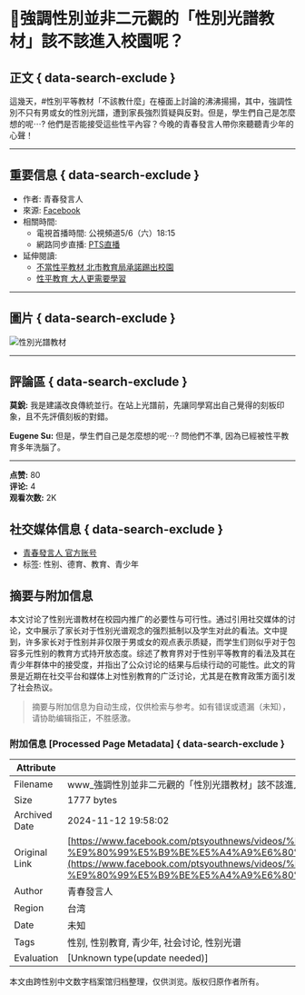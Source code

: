 # 🌈強調性別並非二元觀的「性別光譜教材」該不該進入校園呢？

## 正文 { data-search-exclude }


這幾天，#性別平等教材「不該教什麼」在檯面上討論的沸沸揚揚，其中，強調性別不只有男或女的性別光譜，遭到家長強烈質疑與反對。但是，學生們自己是怎麼想的呢⋯? 他們是否能接受這些性平內容？今晚的青春發言人帶你來聽聽青少年的心聲！

---

## 重要信息 { data-search-exclude }

- 作者: 青春發言人
- 來源: [Facebook](https://www.facebook.com/ptsyouthnews/videos/1672941823002213)
- 相關時間: 
  - 電視首播時間: 公視頻道5/6（六）18:15 
  - 網路同步直播: [PTS直播](http://www.pts.org.tw/ptslive/live/)
- 延伸閱讀: 
  - [不當性平教材 北市教育局承諾踢出校園](https://udn.com/news/story/7323/2438343) 
  - [性平教育 大人更需要學習](http://talk.ltn.com.tw/article/paper/1100102) 

---

## 圖片 { data-search-exclude }

![性別光譜教材](https://scontent-sjc3-1.xx.fbcdn.net/v/t15.5256-10/18363926_1672942429668819_3311131360982204416_n.jpg?stp=dst-jpg_s960x960&_nc_cat=102&ccb=1-7&_nc_sid=50ce42&_nc_ohc=jXCIMjiW9S4Q7kNvgHXJahQ&_nc_zt=23&_nc_ht=scontent-sjc3-1.xx&_nc_gid=AUMejmtGStLL_L9Twa0PWEj&oh=00_AYBicnk3dAC5zkTiG4uGOQqdcTT4Ih-aNJxMUsGIcC-eYg&oe=67398BC2)

---

## 評論區 { data-search-exclude }

**莫銳:**
我是建議改良傳統並行。在站上光譜前，先讓同學寫出自己覺得的刻板印象，且不先評價刻板的對錯。

**Eugene Su:**
但是，學生們自己是怎麼想的呢⋯? 問他們不準, 因為已經被性平教育多年洗腦了。

---

**点赞:** 80  
**评论:** 4  
**观看次数:** 2K

## 社交媒体信息 { data-search-exclude }

- [青春發言人 官方账号](https://www.facebook.com/ptsyouthnews?__tn__=-UC)  
- 标签: 性别、德育、教育、青少年

## 摘要与附加信息

<!-- tcd_abstract -->
本文讨论了性别光谱教材在校园内推广的必要性与可行性。通过引用社交媒体的讨论，文中展示了家长对于性别光谱观念的强烈抵制以及学生对此的看法。文中提到，许多家长对于性别并非仅限于男或女的观点表示质疑，而学生们则似乎对于包容多元性别的教育方式持开放态度。综述了教育界对于性别平等教育的看法及其在青少年群体中的接受度，并指出了公众讨论的结果与后续行动的可能性。此文的背景是近期在社交平台和媒体上对性别教育的广泛讨论，尤其是在教育政策方面引发了社会热议。
<!-- tcd_abstract_end -->

> 摘要与附加信息为自动生成，仅供检索与参考。如有错误或遗漏（未知），请协助编辑指正，不胜感激。

### 附加信息 [Processed Page Metadata] { data-search-exclude }

| Attribute       | Value                                  |
|-----------------|----------------------------------------|
| Filename        | www_強調性別並非二元觀的「性別光譜教材」該不該進入校園呢？.md                             |
| Size            | 1777 bytes                           |
| Archived Date   | 2024-11-12 19:58:02                             |
| Original Link   | [https://www.facebook.com/ptsyouthnews/videos/%E5%BC%B7%E8%AA%BF%E6%80%A7%E5%88%A5%E4%B8%A6%E9%9D%9E%E4%BA%8C%E5%85%83%E8%A7%80%E7%9A%84%E6%80%A7%E5%88%A5%E5%85%89%E8%AD%9C%E6%95%99%E6%9D%90%E8%A9%B2%E4%B8%8D%E8%A9%B2%E9%80%B2%E5%85%A5%E6%A0%A1%E5%9C%92%E5%91%A2-%E9%80%99%E5%B9%BE%E5%A4%A9%E6%80%A7%E5%88%A5%E5%B9%B3%E7%AD%89%E6%95%99%E6%9D%90%E4%B8%8D%E8%A9%B2%E6%95%99%E4%BB%80%E9%BA%BC%E5%9C%A8%E6%AA%AF%E9%9D%A2%E4%B8%8A%E8%A8%8E%E8%AB%96%E7%9A%84%E6%B2%B8%E6%B2%B8%E6%8F%9A%E6%8F%9A%E5%85%B6%E4%B8%AD%E5%BC%B7%E8%AA%BF%E6%80%A7%E5%88%A5%E4%B8%8D%E5%8F%AA%E6%9C%89%E7%94%B7%E6%88%96%E5%A5%B3%E7%9A%84%E6%80%A7%E5%88%A5%E5%85%89%E8%AD%9C%E9%81%AD%E5%88%B0%E5%AE%B6%E9%95%B7%E5%BC%B7%E7%83%88%E8%B3%AA%E7%96%91%E8%88%87%E5%8F%8D%E5%B0%8D%E4%BD%86%E6%98%AF/1672941823002213/](https://www.facebook.com/ptsyouthnews/videos/%E5%BC%B7%E8%AA%BF%E6%80%A7%E5%88%A5%E4%B8%A6%E9%9D%9E%E4%BA%8C%E5%85%83%E8%A7%80%E7%9A%84%E6%80%A7%E5%88%A5%E5%85%89%E8%AD%9C%E6%95%99%E6%9D%90%E8%A9%B2%E4%B8%8D%E8%A9%B2%E9%80%B2%E5%85%A5%E6%A0%A1%E5%9C%92%E5%91%A2-%E9%80%99%E5%B9%BE%E5%A4%A9%E6%80%A7%E5%88%A5%E5%B9%B3%E7%AD%89%E6%95%99%E6%9D%90%E4%B8%8D%E8%A9%B2%E6%95%99%E4%BB%80%E9%BA%BC%E5%9C%A8%E6%AA%AF%E9%9D%A2%E4%B8%8A%E8%A8%8E%E8%AB%96%E7%9A%84%E6%B2%B8%E6%B2%B8%E6%8F%9A%E6%8F%9A%E5%85%B6%E4%B8%AD%E5%BC%B7%E8%AA%BF%E6%80%A7%E5%88%A5%E4%B8%8D%E5%8F%AA%E6%9C%89%E7%94%B7%E6%88%96%E5%A5%B3%E7%9A%84%E6%80%A7%E5%88%A5%E5%85%89%E8%AD%9C%E9%81%AD%E5%88%B0%E5%AE%B6%E9%95%B7%E5%BC%B7%E7%83%88%E8%B3%AA%E7%96%91%E8%88%87%E5%8F%8D%E5%B0%8D%E4%BD%86%E6%98%AF/1672941823002213/)                       |
| Author          | 青春發言人                               |
| Region          | 台湾                               |
| Date            | 未知                                 |
| Tags            | 性别, 性别教育, 青少年, 社会讨论, 性别光谱                                 |
| Evaluation            | [Unknown type(update needed)]                                 |
<!-- tcd_table_end -->

本文由跨性别中文数字档案馆归档整理，仅供浏览。版权归原作者所有。
